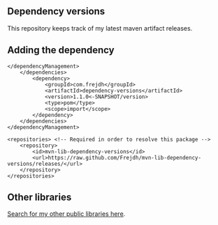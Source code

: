 Dependency versions
-
This repository keeps track of my latest maven artifact releases.

## Adding the dependency
```
</dependencyManagement>
    </dependencies>
        <dependency>
            <groupId>com.frejdh</groupId>
            <artifactId>dependency-versions</artifactId>
            <version>1.1.0<-SNAPSHOT/version>
            <type>pom</type>
            <scope>import</scope>
        </dependency>
    </dependencies>
</dependencyManagement>

<repositories> <!-- Required in order to resolve this package -->
    <repository>
        <id>mvn-lib-dependency-versions</id>
        <url>https://raw.github.com/Frejdh/mvn-lib-dependency-versions/releases/</url>
    </repository>
</repositories>
```

## Other libraries
[Search for my other public libraries here](https://github.com/search?q=Frejdh%2Fmvn-lib-).
